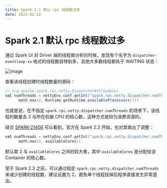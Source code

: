 ```yaml
---
title: Spark 2.1 默认 rpc 线程数过多
date: 2021-02-22
---
```


# Spark 2.1 默认 rpc 线程数过多

通过 Spark UI 对 Driver 端的线程做分析的时候，发现有个名字为 `dispatcher-eventloop-xx` 格式的线程数目特别多，且绝大多数线程都处于 WAITING 状态：

![image](http://gitlab.haohandata.local/Delivery/CMCC_Guangdong_Processing/uploads/4d95a85e5a7aa48a4101fd0f8544dfc0/image.png)

查看该线程创建时线程数量的源码：

```scala
// org.apache.spark.rpc.netty.Dispatcher#threadpool
val numThreads = nettyEnv.conf.getInt("spark.rpc.netty.dispatcher.numThreads",
      math.max(2, Runtime.getRuntime.availableProcessors()))
```

也就是说，在不指定 `spark.rpc.netty.dispatcher.numThreads` 的场景下，该线程的数量去 2 与所在机器 CPU 的核心数，这种方式是较为浪费资源的。

结合 [SPARK-21408](https://issues.apache.org/jira/browse/SPARK-21408) 可以看到，官方在 Spark 2.3 开始，也对其做出了调整：

```scala
val numThreads = nettyEnv.conf.getInt("spark.rpc.netty.dispatcher.numThreads",
      math.max(2, availableCores))
```

默认取 2 与 `availableCores` 之间的较大者，其中 `availableCores` 是分配给该 Container 的核心数。

至于 Spark 2.3 之前，可以通过指定 `spark.rpc.netty.dispatcher.numThreads` 来减少创建的线程数，建议设置为 2，避免单个线程挂掉后程序直接发生异常退出。